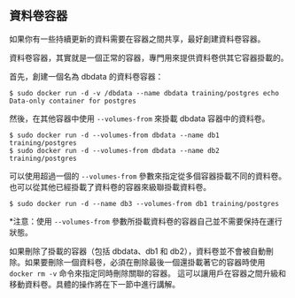 ## 資料卷容器
如果你有一些持續更新的資料需要在容器之間共享，最好創建資料卷容器。

資料卷容器，其實就是一個正常的容器，專門用來提供資料卷供其它容器掛載的。

首先，創建一個名為 dbdata 的資料卷容器：
```
$ sudo docker run -d -v /dbdata --name dbdata training/postgres echo Data-only container for postgres
```
然後，在其他容器中使用 `--volumes-from` 來掛載 dbdata 容器中的資料卷。
```
$ sudo docker run -d --volumes-from dbdata --name db1 training/postgres
$ sudo docker run -d --volumes-from dbdata --name db2 training/postgres
```
可以使用超過一個的 `--volumes-from` 參數來指定從多個容器掛載不同的資料卷。
也可以從其他已經掛載了資料卷的容器來級聯掛載資料卷。
```
$ sudo docker run -d --name db3 --volumes-from db1 training/postgres
```
*注意：使用 `--volumes-from` 參數所掛載資料卷的容器自己並不需要保持在運行狀態。

如果刪除了掛載的容器（包括 dbdata、db1 和 db2），資料卷並不會被自動刪除。如果要刪除一個資料卷，必須在刪除最後一個還掛載著它的容器時使用 `docker rm -v` 命令來指定同時刪除關聯的容器。
這可以讓用戶在容器之間升級和移動資料卷。具體的操作將在下一節中進行講解。
